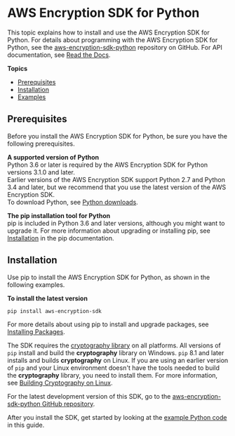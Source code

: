 # AWS Encryption SDK for Python<a name="python"></a>

This topic explains how to install and use the AWS Encryption SDK for Python\. For details about programming with the AWS Encryption SDK for Python, see the [aws\-encryption\-sdk\-python](https://github.com/aws/aws-encryption-sdk-python/) repository on GitHub\. For API documentation, see [Read the Docs](https://aws-encryption-sdk-python.readthedocs.io/en/latest/)\.

**Topics**
+ [Prerequisites](#python-prerequisites)
+ [Installation](#python-installation)
+ [Examples](python-example-code.md)

## Prerequisites<a name="python-prerequisites"></a>

Before you install the AWS Encryption SDK for Python, be sure you have the following prerequisites\.

**A supported version of Python**  
Python 3\.6 or later is required by the AWS Encryption SDK for Python versions 3\.1\.0 and later\.  
Earlier versions of the AWS Encryption SDK support Python 2\.7 and Python 3\.4 and later, but we recommend that you use the latest version of the AWS Encryption SDK\.   
To download Python, see [Python downloads](https://www.python.org/downloads/)\.

**The pip installation tool for Python**  
pip is included in Python 3\.6 and later versions, although you might want to upgrade it\. For more information about upgrading or installing pip, see [Installation](https://pip.pypa.io/en/latest/installation/) in the pip documentation\.

## Installation<a name="python-installation"></a>

Use pip to install the AWS Encryption SDK for Python, as shown in the following examples\.

**To install the latest version**  

```
pip install aws-encryption-sdk
```

For more details about using pip to install and upgrade packages, see [Installing Packages](https://packaging.python.org/tutorials/installing-packages/)\.

The SDK requires the [cryptography library](https://cryptography.io/en/latest/) on all platforms\. All versions of `pip` install and build the **cryptography** library on Windows\. `pip` 8\.1 and later installs and builds **cryptography** on Linux\. If you are using an earlier version of `pip` and your Linux environment doesn't have the tools needed to build the **cryptography** library, you need to install them\. For more information, see [Building Cryptography on Linux](https://cryptography.io/en/latest/installation.html#building-cryptography-on-linux)\.

For the latest development version of this SDK, go to the [aws\-encryption\-sdk\-python GitHub repository](https://github.com/aws/aws-encryption-sdk-python/)\.

After you install the SDK, get started by looking at the [example Python code](python-example-code.md) in this guide\.